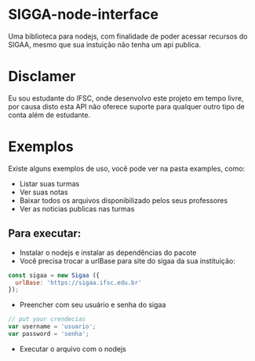 # SIGGA-node-interface
Uma biblioteca para nodejs, com finalidade de poder acessar recursos do SIGAA, mesmo que sua instuição não tenha um api publica.

# Disclamer
Eu sou estudante do IFSC, onde desenvolvo este projeto em tempo livre, por causa disto esta API não oferece suporte para qualquer outro tipo de conta além de estudante.

# Exemplos
Existe alguns exemplos de uso, você pode ver na pasta examples, como: 
* Listar suas turmas
* Ver suas notas
* Baixar todos os arquivos disponibilizado pelos seus professores
* Ver as noticias publicas nas turmas
## Para executar:
* Instalar o nodejs e instalar as dependências do pacote
* Você precisa trocar a urlBase para site do sigaa da sua instituição:
```javascript
const sigaa = new Sigaa ({
  urlBase: 'https://sigaa.ifsc.edu.br'
});
```
* Preencher com seu usuário e senha do sigaa
```javascript
// put your crendecias
var username = 'usuario';
var password = 'senha';
```
* Executar o arquivo com o nodejs
